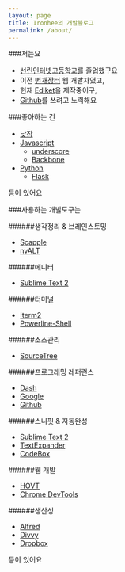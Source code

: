 ```yaml
---
layout: page
title: Ironhee의 개발블로그
permalink: /about/
---
```

###저는요
- [선린인터넷고등학교](http://ko.wikipedia.org/wiki/%EC%84%A0%EB%A6%B0%EC%9D%B8%ED%84%B0%EB%84%B7%EA%B3%A0%EB%93%B1%ED%95%99%EA%B5%90)를 졸업했구요
- 이전 [번개장터](http://www.bunjang.co.kr/) 웹 개발자였고,
- 현재 [Ediket](https://ediket.com/)을 제작중이구,
- [Github](https://github.com/Ironhee)를 쓰려고 노력해요

###좋아하는 건
- [낮잠](https://mirror.enha.kr/wiki/%EB%82%AE%EC%9E%A0)
- [Javascript](http://en.wikipedia.org/wiki/JavaScript)
    - [underscore](http://underscorejs.org/)
    - [Backbone](http://backbonejs.org/)
- [Python](https://www.python.org/)
    - [Flask](http://flask.pocoo.org/)

등이 있어요

###사용하는 개발도구는

######생각정리 & 브레인스토밍
- [Scapple](https://www.literatureandlatte.com/scapple.php)
- [nvALT](http://brettterpstra.com/projects/nvalt/)

######에디터
- [Sublime Text 2](http://www.sublimetext.com/)

######터미널
- [Iterm2](http://iterm2.com/)
- [Powerline-Shell](https://github.com/milkbikis/powerline-shell)

######소스관리
- [SourceTree](http://www.sourcetreeapp.com/)

######프로그래밍 레퍼런스
- [Dash](http://kapeli.com/dash)
- [Google](https://www.google.com/)
- [Github](https://github.com/)

######스니핏 & 자동완성
- [Sublime Text 2](http://www.sublimetext.com/)
- [TextExpander](http://smilesoftware.com/TextExpander/index.html)
- [CodeBox](http://www.codeboxapp.com/)

######웹 개발
- [HOVT](https://itunes.apple.com/kr/app/id714021236?mt=12)
- [Chrome DevTools](https://developer.chrome.com/devtools)

######생산성
- [Alfred](http://www.alfredapp.com/)
- [Divvy](http://mizage.com/divvy/)
- [Dropbox](https://www.dropbox.com/)

등이 있어요
